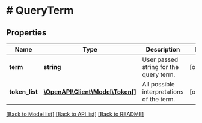 # # QueryTerm

## Properties

Name | Type | Description | Notes
------------ | ------------- | ------------- | -------------
**term** | **string** | User passed string for the query term. | [optional]
**token_list** | [**\OpenAPI\Client\Model\Token[]**](Token.md) | All possible interpretations of the term. | [optional]

[[Back to Model list]](../../README.md#models) [[Back to API list]](../../README.md#endpoints) [[Back to README]](../../README.md)
